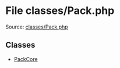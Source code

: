 File classes/Pack.php
=========

Source: [classes/Pack.php](https://github.com/PrestaShop/PrestaShop/blob/1.5.0.13/classes/Pack.php)


Classes
-------

* [PackCore](class.PackCore.md)

